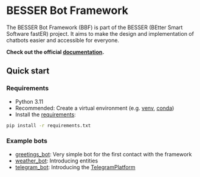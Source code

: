 # BESSER Bot Framework

The BESSER Bot Framework (BBF) is part of the BESSER (BEtter Smart Software fastER) project. It aims to make the design and implementation of chatbots easier and accessible for everyone.

**Check out the official [documentation](https://besserbot-framework.readthedocs.io/en/latest/).**

## Quick start

### Requirements

- Python 3.11
- Recommended: Create a virtual environment
  (e.g. [venv](https://docs.python.org/3/library/venv.html),
  [conda](https://conda.io/projects/conda/en/latest/user-guide/tasks/manage-environments.html))
- Install the [requirements](requirements.txt):

```bash
pip install -r requirements.txt
```

### Example bots

- [greetings_bot](besser/bot/test/examples/greetings_bot.py): Very simple bot for the first contact with the framework
- [weather_bot](besser/bot/test/examples/weather_bot.py): Introducing entities
- [telegram_bot](besser/bot/test/examples/telegram_bot.py): Introducing the [TelegramPlatform](besser/bot/test/examples/telegram_bot.py)
